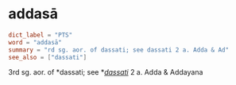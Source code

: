 # addasā

``` toml
dict_label = "PTS"
word = "addasā"
summary = "rd sg. aor. of dassati; see dassati 2 a. Adda & Ad"
see_also = ["dassati"]
```

3rd sg. aor. of \*dassati; see \**[dassati](dassati.md)* 2 a. Adda & Addayana

